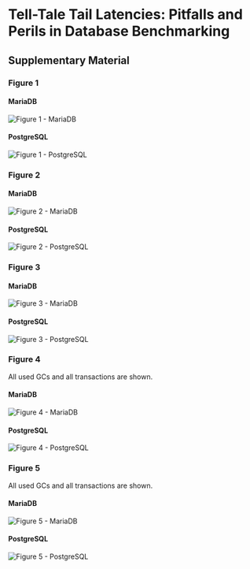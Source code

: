 # Tell-Tale Tail Latencies: Pitfalls and Perils in Database Benchmarking

## Supplementary Material

### Figure 1

#### MariaDB

![Figure 1 - MariaDB](plots/mariadb_rps.png)

#### PostgreSQL

![Figure 1 - PostgreSQL](plots/postgres_rps.png)





### Figure 2

#### MariaDB

![Figure 2 - MariaDB](plots/mariadb_percentiles.png)

#### PostgreSQL

![Figure 2 - PostgreSQL](plots/postgres_percentiles.png)



### Figure 3

#### MariaDB

![Figure 3 - MariaDB](plots/mariadb_latencies_NoOp.png)

#### PostgreSQL

![Figure 3 - PostgreSQL](plots/postgres_latencies_NoOp.png)



### Figure 4

All used GCs and all transactions are shown.

#### MariaDB

![Figure 4 - MariaDB](plots/mariadb_latencies_YCSB_queries_6.png)

#### PostgreSQL

![Figure 4 - PostgreSQL](plots/postgres_latencies_YCSB_queries_6.png)

### Figure 5

All used GCs and all transactions are shown.

#### MariaDB

![Figure 5 - MariaDB](plots/mariadb_latencies_TPC-C_queries_5.png)

#### PostgreSQL

![Figure 5 - PostgreSQL](plots/postgres_latencies_TPC-C_queries_5.png)
